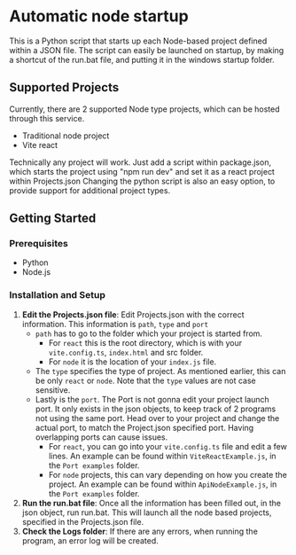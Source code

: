 # Automatic node startup

This is a Python script that starts up each Node-based project defined within a JSON file.
The script can easily be launched on startup, by making a shortcut of the run.bat file, and putting it in the windows startup folder.

## Supported Projects

Currently, there are 2 supported Node type projects, which can be hosted through this service.

- Traditional node project
- Vite react

Technically any project will work. Just add a script within package.json, which starts the project using "npm run dev" and set it as a react project within Projects.json
Changing the python script is also an easy option, to provide support for additional project types.

## Getting Started

### Prerequisites

- Python
- Node.js

### Installation and Setup

1. **Edit the Projects.json file**: Edit Projects.json with the correct information. This information is `path`, `type` and `port`
   - `path` has to go to the folder which your project is started from.
     - For `react` this is the root directory, which is with your `vite.config.ts`, `index.html` and src folder.
     - For `node` it is the location of your `index.js` file.
   - The `type` specifies the type of project. As mentioned earlier, this can be only `react` or `node`. Note that the `type` values are not case sensitive.
   - Lastly is the `port`. The Port is not gonna edit your project launch port. It only exists in the json objects, to keep track of 2 programs not using the same port. Head over to your project and change the actual port, to match the Project.json specified port. Having overlapping ports can cause issues.
     - For `react`, you can go into your `vite.config.ts` file and edit a few lines. An example can be found within `ViteReactExample.js`, in the `Port examples` folder.
     - For `node` projects, this can vary depending on how you create the project. An example can be found within `ApiNodeExample.js`, in the `Port examples` folder.
2. **Run the run.bat file**: Once all the information has been filled out, in the json object, run run.bat. This will launch all the node based projects, specified in the Projects.json file.
3. **Check the Logs folder**: If there are any errors, when running the program, an error log will be created.
